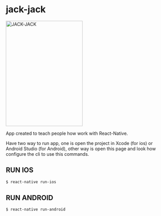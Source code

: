 # jack-jack

<img src="http://www.nishiweb.com.br/icomics/images/upload/368.jpg" alt="JACK-JACK" width="240" height="330">
</br>
<p>App created to teach people how work with React-Native.</p>

Have two way to run app, one is open the project in Xcode (for ios) or Android Studio (for Android), other way is open this page and look how configure the cli to use this commands. 

## RUN IOS
```sh
$ react-native run-ios
```
## RUN ANDROID
```sh
$ react-native run-android
```
